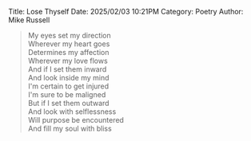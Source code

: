 Title: Lose Thyself
Date: 2025/02/03 10:21PM
Category: Poetry
Author: Mike Russell

> My eyes set my direction<br>
> Wherever my heart goes<br>
> Determines my affection<br>
> Wherever my love flows<br>
> And if I set them inward<br>
> And look inside my mind<br>
> I'm certain to get injured<br>
> I'm sure to be maligned<br>
> But if I set them outward<br>
> And look with selflessness<br>
> Will purpose be encountered<br>
> And fill my soul with bliss
